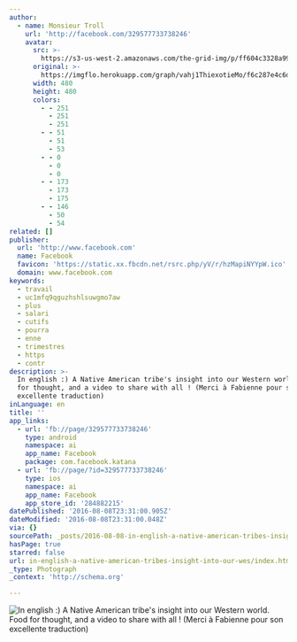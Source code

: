 ```yaml
---
author:
  - name: Monsieur Troll
    url: 'http://facebook.com/329577733738246'
    avatar:
      src: >-
        https://s3-us-west-2.amazonaws.com/the-grid-img/p/ff604c3328a9984404644b25ddf4b25a44e9bb05.jpg
      original: >-
        https://imgflo.herokuapp.com/graph/vahj1ThiexotieMo/f6c287e4c6d0af26120dd0b53dcbc06d/noop.jpg?input=https%3A%2F%2Fscontent.xx.fbcdn.net%2Fv%2Ft1.0-0%2Fp480x480%2F13680513_1346018872094122_1148144597999466742_n.jpg%3Foh%3Daccf3ba616f73e4326070e4fbf9b1e18%26oe%3D58147A20
      width: 480
      height: 480
      colors:
        - - 251
          - 251
          - 251
        - - 51
          - 51
          - 53
        - - 0
          - 0
          - 0
        - - 173
          - 173
          - 175
        - - 146
          - 50
          - 54
related: []
publisher:
  url: 'http://www.facebook.com'
  name: Facebook
  favicon: 'https://static.xx.fbcdn.net/rsrc.php/yV/r/hzMapiNYYpW.ico'
  domain: www.facebook.com
keywords:
  - travail
  - uc1mfq9qguzhshlsuwgmo7aw
  - plus
  - salari
  - cutifs
  - pourra
  - enne
  - trimestres
  - https
  - contr
description: >-
  In english :) A Native American tribe's insight into our Western world. Food
  for thought, and a video to share with all ! (Merci à Fabienne pour son
  excellente traduction)
inLanguage: en
title: ''
app_links:
  - url: 'fb://page/329577733738246'
    type: android
    namespace: ai
    app_name: Facebook
    package: com.facebook.katana
  - url: 'fb://page/?id=329577733738246'
    type: ios
    namespace: ai
    app_name: Facebook
    app_store_id: '284882215'
datePublished: '2016-08-08T23:31:00.905Z'
dateModified: '2016-08-08T23:31:00.048Z'
via: {}
sourcePath: _posts/2016-08-08-in-english-a-native-american-tribes-insight-into-our-wes.md
hasPage: true
starred: false
url: in-english-a-native-american-tribes-insight-into-our-wes/index.html
_type: Photograph
_context: 'http://schema.org'

---
```

![In english :) A Native American tribe's insight into our Western world. Food for thought, and a video to share with all ! (Merci à Fabienne pour son excellente traduction)](https://scontent.xx.fbcdn.net/v/t15.0-10/s160x160/13538085_1327724237256919_1518066848_n.jpg?oh=cfff0dfd8deff5d28dd2e33ec20535c4&oe=5814C3E3)